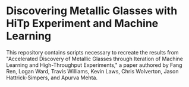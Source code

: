 # Discovering Metallic Glasses with HiTp Experiment and Machine Learning
This repository contains scripts necessary to recreate the results from "Accelerated Discovery of Metallic Glasses through Iteration of Machine Learning and High-Throughput Experiments," a paper authored by Fang Ren, Logan Ward, Travis Williams, Kevin Laws, Chris Wolverton, Jason Hattrick-Simpers, and Apurva Mehta. 
